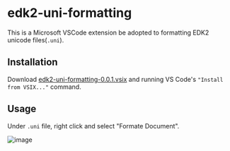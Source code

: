 # edk2-uni-formatting
This is a Microsoft VSCode extension be adopted to formatting EDK2 unicode files(`.uni`).

## Installation
Download [edk2-uni-formatting-0.0.1.vsix](https://github.com/pinshengjuan/edk2-uni-formatting/blob/master/edk2-uni-formatting-0.0.1.vsix) and running VS Code's `"Install from VSIX..."` command.

## Usage
Under `.uni` file, right click and select "Formate Document".

![image](https://github.com/pinshengjuan/edk2-uni-formatting/blob/master/img/img.gif)
